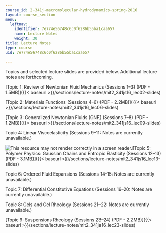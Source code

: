 ```yaml
---
course_id: 2-341j-macromolecular-hydrodynamics-spring-2016
layout: course_section
menu:
  leftnav:
    identifier: 7e774e56748c6c0f6286b55ba1caa657
    name: Lecture Notes
    weight: 30
title: Lecture Notes
type: course
uid: 7e774e56748c6c0f6286b55ba1caa657

---
```


Topics and selected lecture slides are provided below. Additional lecture notes are forthcoming.

[Topic 1: Review of Newtonian Fluid Mechanics (Sessions 1–3) (PDF - 1.5MB)]({{< baseurl >}}/sections/lecture-notes/mit2_341js16_lec02-slides)

[Topic 2: Materials Functions (Sessions 4–6) (PDF - 2.2MB)]({{< baseurl >}}/sections/lecture-notes/mit2_341js16_lec06-slides)

[Topic 3: Generalized Newtonian Fluids (GNF) (Sessions 7–8) (PDF - 1.2MB)]({{< baseurl >}}/sections/lecture-notes/mit2_341js16_lec09-slides)

Topic 4: Linear Viscoelasticity (Sessions 9–11: Notes are currently unavailable.)

![This resource may not render correctly in a screen reader.](/images/inacessible.gif)[Topic 5: Polymer Physics: Gaussian Chains and Entropic Elasticity (Sessions 12–13) (PDF - 3.1MB)]({{< baseurl >}}/sections/lecture-notes/mit2_341js16_lec13-slides)

Topic 6: Ordered Fluid Expansions (Sessions 14–15: Notes are currently unavailable.)

Topic 7: Differential Constitutive Equations (Sessions 16–20: Notes are currently unavailable.)

Topic 8: Gels and Gel Rheology (Sessions 21–22: Notes are currently unavailable.)

[Topic 9: Suspensions Rheology (Sessions 23–24) (PDF - 2.2MB)]({{< baseurl >}}/sections/lecture-notes/mit2_341js16_lec23-slides)
